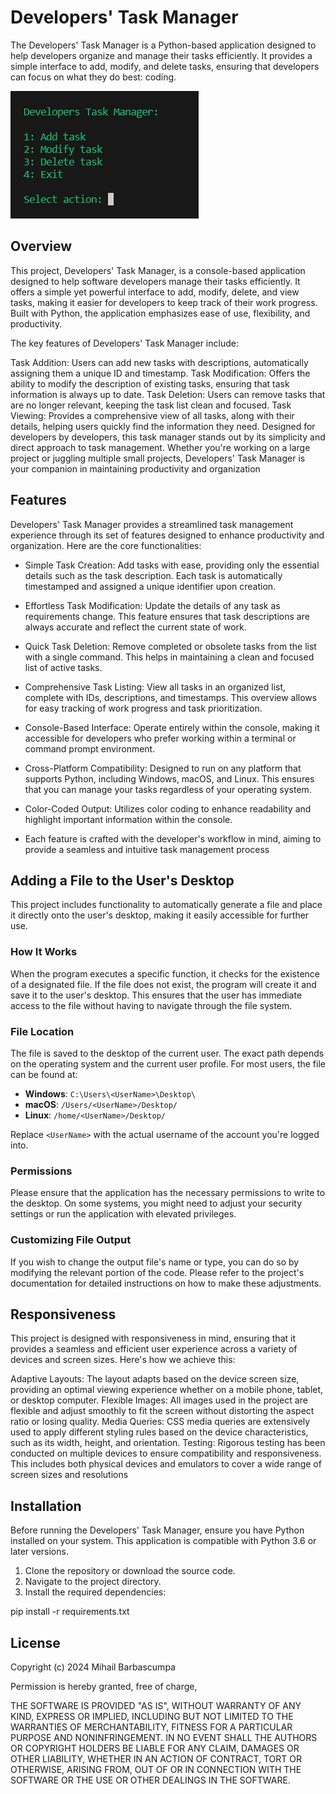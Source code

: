 # Developers' Task Manager

The Developers' Task Manager is a Python-based application designed to help developers organize and manage their tasks efficiently. It provides a simple interface to add, modify, and delete tasks, ensuring that developers can focus on what they do best: coding.

![Program Photo](program-screenshot.JPG "Optional Title Text")

## Overview
This project, Developers' Task Manager, is a console-based application designed to help software developers manage their tasks efficiently. It offers a simple yet powerful interface to add, modify, delete, and view tasks, making it easier for developers to keep track of their work progress. Built with Python, the application emphasizes ease of use, flexibility, and productivity.

The key features of Developers' Task Manager include:

Task Addition: Users can add new tasks with descriptions, automatically assigning them a unique ID and timestamp.
Task Modification: Offers the ability to modify the description of existing tasks, ensuring that task information is always up to date.
Task Deletion: Users can remove tasks that are no longer relevant, keeping the task list clean and focused.
Task Viewing: Provides a comprehensive view of all tasks, along with their details, helping users quickly find the information they need.
Designed for developers by developers, this task manager stands out by its simplicity and direct approach to task management. Whether you're working on a large project or juggling multiple small projects, Developers' Task Manager is your companion in maintaining productivity and organization


## Features
   Developers' Task Manager provides a streamlined task management experience through its set of features designed to enhance productivity and organization. Here are the core functionalities:

- Simple Task Creation: Add tasks with ease, providing only the essential details such as the task description. Each task is automatically timestamped and assigned a unique identifier upon creation.

- Effortless Task Modification: Update the details of any task as requirements change. This feature ensures that task descriptions are always accurate and reflect the current state of work.

- Quick Task Deletion: Remove completed or obsolete tasks from the list with a single command. This helps in maintaining a clean and focused list of active tasks.

- Comprehensive Task Listing: View all tasks in an organized list, complete with IDs, descriptions, and timestamps. This overview allows for easy tracking of work progress and task prioritization.

- Console-Based Interface: Operate entirely within the console, making it accessible for developers who prefer working within a terminal or command prompt environment.

- Cross-Platform Compatibility: Designed to run on any platform that supports Python, including Windows, macOS, and Linux. This ensures that you can manage your tasks regardless of your operating system.

- Color-Coded Output: Utilizes color coding to enhance readability and highlight important information within the console.

- Each feature is crafted with the developer's workflow in mind, aiming to provide a seamless and intuitive task management process



## Adding a File to the User's Desktop

This project includes functionality to automatically generate a file and place it directly onto the user's desktop, making it easily accessible for further use. 

### How It Works

When the program executes a specific function, it checks for the existence of a designated file. If the file does not exist, the program will create it and save it to the user's desktop. This ensures that the user has immediate access to the file without having to navigate through the file system.

### File Location

The file is saved to the desktop of the current user. The exact path depends on the operating system and the current user profile. For most users, the file can be found at:

- **Windows**: `C:\Users\<UserName>\Desktop\`
- **macOS**: `/Users/<UserName>/Desktop/`
- **Linux**: `/home/<UserName>/Desktop/`

Replace `<UserName>` with the actual username of the account you're logged into.

### Permissions

Please ensure that the application has the necessary permissions to write to the desktop. On some systems, you might need to adjust your security settings or run the application with elevated privileges.

### Customizing File Output

If you wish to change the output file's name or type, you can do so by modifying the relevant portion of the code. Please refer to the project's documentation for detailed instructions on how to make these adjustments.

## Responsiveness
This project is designed with responsiveness in mind, ensuring that it provides a seamless and efficient user experience across a variety of devices and screen sizes. Here's how we achieve this:

Adaptive Layouts: The layout adapts based on the device screen size, providing an optimal viewing experience whether on a mobile phone, tablet, or desktop computer.
Flexible Images: All images used in the project are flexible and adjust smoothly to fit the screen without distorting the aspect ratio or losing quality.
Media Queries: CSS media queries are extensively used to apply different styling rules based on the device characteristics, such as its width, height, and orientation.
Testing: Rigorous testing has been conducted on multiple devices to ensure compatibility and responsiveness. This includes both physical devices and emulators to cover a wide range of screen sizes and resolutions


## Installation

Before running the Developers' Task Manager, ensure you have Python installed on your system. This application is compatible with Python 3.6 or later versions.

1. Clone the repository or download the source code.
2. Navigate to the project directory.
3. Install the required dependencies:


pip install -r requirements.txt

## License

Copyright (c) 2024 Mihail Barbascumpa

Permission is hereby granted, free of charge,

THE SOFTWARE IS PROVIDED "AS IS", WITHOUT WARRANTY OF ANY KIND, EXPRESS OR
IMPLIED, INCLUDING BUT NOT LIMITED TO THE WARRANTIES OF MERCHANTABILITY,
FITNESS FOR A PARTICULAR PURPOSE AND NONINFRINGEMENT. IN NO EVENT SHALL THE
AUTHORS OR COPYRIGHT HOLDERS BE LIABLE FOR ANY CLAIM, DAMAGES OR OTHER
LIABILITY, WHETHER IN AN ACTION OF CONTRACT, TORT OR OTHERWISE, ARISING FROM,
OUT OF OR IN CONNECTION WITH THE SOFTWARE OR THE USE OR OTHER DEALINGS IN THE
SOFTWARE.


